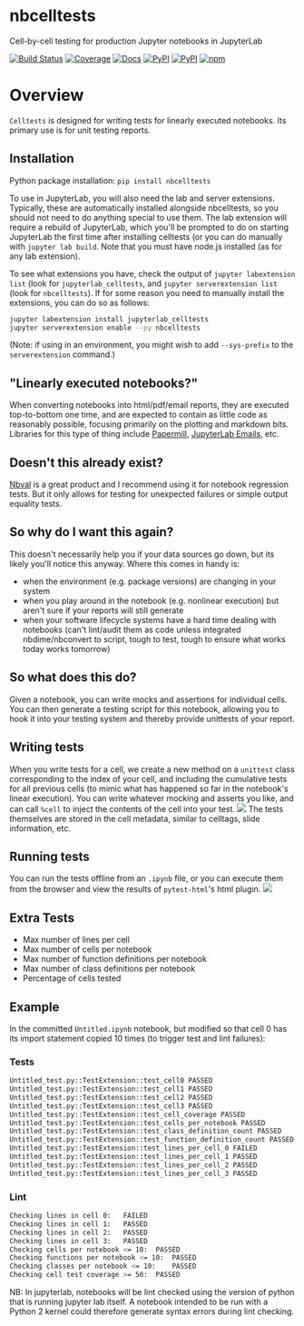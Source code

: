 # nbcelltests
Cell-by-cell testing for production Jupyter notebooks in JupyterLab

[![Build Status](https://dev.azure.com/tpaine154/jupyter/_apis/build/status/jpmorganchase.nbcelltests?branchName=master)](https://dev.azure.com/tpaine154/jupyter/_build/latest?definitionId=24&branchName=master)
[![Coverage](https://img.shields.io/azure-devops/coverage/tpaine154/jupyter/24/master)](https://dev.azure.com/tpaine154/jupyter/_build?definitionId=24&_a=summary)
[![Docs](https://img.shields.io/readthedocs/nbcelltests.svg)](https://nbcelltests.readthedocs.io)
[![PyPI](https://img.shields.io/pypi/l/nbcelltests.svg)](https://pypi.python.org/pypi/nbcelltests)
[![PyPI](https://img.shields.io/pypi/v/nbcelltests.svg)](https://pypi.python.org/pypi/nbcelltests)
[![npm](https://img.shields.io/npm/v/jupyterlab_celltests.svg)](https://www.npmjs.com/package/jupyterlab_celltests)


# Overview
`Celltests` is designed for writing tests for linearly executed notebooks. Its primary use is for unit testing reports. 

## Installation
Python package installation: `pip install nbcelltests`

To use in JupyterLab, you will also need the lab and server extensions. Typically, these are
automatically installed alongside nbcelltests, so you should not need to do anything special
to use them. The lab extension will require a rebuild of JupyterLab, which you'll be prompted
to do on starting JupyterLab the first time after installing celltests (or you can do manually
with `jupyter lab build`. Note that you must have node.js installed (as for any lab extension).

To see what extensions you have, check the output of `jupyter labextension list` (look for
`jupyterlab_celltests`, and `jupyter serverextension list` (look for `nbcelltests`).
If for some reason you need to manually install the extensions, you can do so as follows:

```bash
jupyter labextension install jupyterlab_celltests
jupyter serverextension enable --py nbcelltests
```

(Note: if using in an environment, you might wish to add `--sys-prefix` to the `serverextension` command.)

## "Linearly executed notebooks?"
When converting notebooks into html/pdf/email reports, they are executed top-to-bottom one time, and are expected to contain as little code as reasonably possible, focusing primarily on the plotting and markdown bits. Libraries for this type of thing include [Papermill](https://github.com/nteract/papermill), [JupyterLab Emails](https://github.com/timkpaine/jupyterlab_email), etc. 

## Doesn't this already exist?
[Nbval](https://github.com/computationalmodelling/nbval) is a great product and I recommend using it for notebook regression tests. But it only allows for testing for unexpected failures or simple output equality tests.

## So why do I want this again?
This doesn't necessarily help you if your data sources go down, but its likely you'll notice this anyway. Where this comes in handy is:

- when the environment (e.g. package versions) are changing in your system
- when you play around in the notebook (e.g. nonlinear execution) but aren't sure if your reports will still generate
- when your software lifecycle systems have a hard time dealing with notebooks (can't lint/audit them as code unless integrated nbdime/nbconvert to script, tough to test, tough to ensure what works today works tomorrow)

## So what does this do?
Given a notebook, you can write mocks and assertions for individual cells. You can then generate a testing script for this notebook, allowing you to hook it into your testing system and thereby provide unittests of your report. 

## Writing tests
When you write tests for a cell, we create a new method on a `unittest` class corresponding to the index of your cell, and including the cumulative tests for all previous cells (to mimic what has happened so far in the notebook's linear execution). You can write whatever mocking and asserts you like, and can call `%cell` to inject the contents of the cell into your test. 
![](https://raw.githubusercontent.com/timkpaine/nbcelltests/master/docs/demo.gif)
The tests themselves are stored in the cell metadata, similar to celltags, slide information, etc. 

## Running tests
You can run the tests offline from an `.ipynb` file, or you can execute them from the browser and view the results of `pytest-html`'s html plugin.
![](https://raw.githubusercontent.com/timkpaine/nbcelltests/master/docs/demo2.gif)

## Extra Tests
- Max number of lines per cell
- Max number of cells per notebook
- Max number of function definitions per notebook
- Max number of class definitions per notebook
- Percentage of cells tested

## Example
In the committed `Untitled.ipynb` notebook, but modified so that cell 0 has its import statement copied 10 times (to trigger test and lint failures):


### Tests
```bash
Untitled_test.py::TestExtension::test_cell0 PASSED                                                                                     [  8%]
Untitled_test.py::TestExtension::test_cell1 PASSED                                                                                     [ 16%]
Untitled_test.py::TestExtension::test_cell2 PASSED                                                                                     [ 25%]
Untitled_test.py::TestExtension::test_cell3 PASSED                                                                                     [ 33%]
Untitled_test.py::TestExtension::test_cell_coverage PASSED                                                                             [ 41%]
Untitled_test.py::TestExtension::test_cells_per_notebook PASSED                                                                        [ 50%]
Untitled_test.py::TestExtension::test_class_definition_count PASSED                                                                    [ 58%]
Untitled_test.py::TestExtension::test_function_definition_count PASSED                                                                 [ 66%]
Untitled_test.py::TestExtension::test_lines_per_cell_0 FAILED                                                                          [ 75%]
Untitled_test.py::TestExtension::test_lines_per_cell_1 PASSED                                                                          [ 83%]
Untitled_test.py::TestExtension::test_lines_per_cell_2 PASSED                                                                          [ 91%]
Untitled_test.py::TestExtension::test_lines_per_cell_3 PASSED                                                                          [100%]
```
### Lint
```bash
Checking lines in cell 0:   FAILED
Checking lines in cell 1:   PASSED
Checking lines in cell 2:   PASSED
Checking lines in cell 3:   PASSED
Checking cells per notebook <= 10:  PASSED
Checking functions per notebook <= 10:  PASSED
Checking classes per notebook <= 10:    PASSED
Checking cell test coverage >= 50:  PASSED
```

NB: In jupyterlab, notebooks will be lint checked using the version of
python that is running jupyter lab itself. A notebook intended to be
run with a Python 2 kernel could therefore generate syntax errors
during lint checking.
